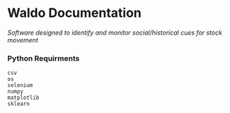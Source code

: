 # Waldo Documentation
<i>Software designed to identify and monitor social/historical cues for stock movement</i>

### Python Requirments
    csv
    os
    selenium
    numpy
    matplotlib
    sklearn
